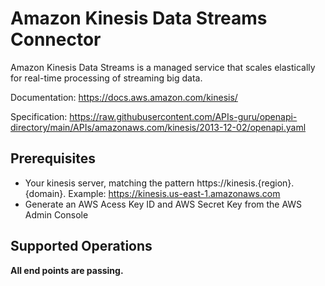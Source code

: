 # Amazon Kinesis Data Streams Connector
Amazon Kinesis Data Streams is a managed service that scales elastically for real-time processing of streaming big data.

Documentation: https://docs.aws.amazon.com/kinesis/

Specification: https://raw.githubusercontent.com/APIs-guru/openapi-directory/main/APIs/amazonaws.com/kinesis/2013-12-02/openapi.yaml

## Prerequisites

+ Your kinesis server, matching the pattern https://kinesis.{region}.{domain}. Example: https://kinesis.us-east-1.amazonaws.com
+ Generate an AWS Acess Key ID and AWS Secret Key from the AWS Admin Console

## Supported Operations
**All end points are passing.**